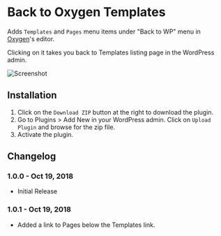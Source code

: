 # Back to Oxygen Templates #

Adds `Templates` and `Pages` menu items under "Back to WP" menu in [Oxygen](http://oxygenbuilder.com/)'s editor.

Clicking on it takes you back to Templates listing page in the WordPress admin.

![Screenshot](https://wpdevdesign.com/wp-content/uploads/2018/10/back-to-oxygen-templates.png)

## Installation ##

1. Click on the `Download ZIP` button at the right to download the plugin.
2. Go to Plugins > Add New in your WordPress admin. Click on `Upload Plugin` and browse for the zip file.
3. Activate the plugin.

## Changelog ##

### 1.0.0 - Oct 19, 2018 ###
* Initial Release

### 1.0.1 - Oct 19, 2018 ###
* Added a link to Pages below the Templates link.
